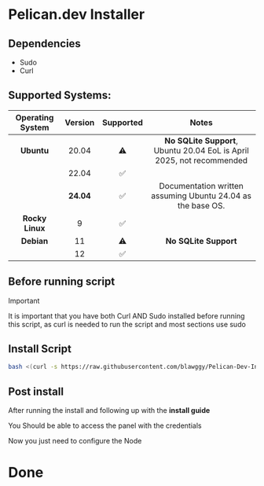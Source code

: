 # Pelican.dev Installer

## Dependencies

- Sudo
- Curl

## Supported Systems:

| Operating System | Version | Supported | Notes |
|:----------------:|:-------:|:---------:|:------:|
| **Ubuntu**       | 20.04   | ⚠️︎       | **No SQLite Support**, Ubuntu 20.04 EoL is April 2025, not recommended |
|                  | 22.04   | ✅︎       |        |
|                  | **24.04** | ✅︎     | Documentation written assuming Ubuntu 24.04 as the base OS. |
| **Rocky Linux**  | 9       | ✅︎       |       |
| **Debian**       | 11      | ⚠️       | **No SQLite Support** |
|                  | 12      | ✅︎       |        |

## Before running script
> [!IMPORTANT] 
> It is important that you have both Curl AND Sudo installed before running this script, as curl is needed to run the script and most sections use sudo

## Install Script

```bash
bash <(curl -s https://raw.githubusercontent.com/blawggy/Pelican-Dev-Installer/main/Pelican_Installer.sh)
```


## Post install

After running the install and following up with the **install guide**

You Should be able to access the panel with the credentials

Now you just need to configure the Node

# Done
